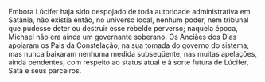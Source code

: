 ﻿Embora Lúcifer haja sido despojado de toda autoridade administrativa em Satânia, não existia então, no universo local, nenhum poder, nem tribunal que pudesse deter ou destruir esse rebelde perverso; naquela época, Michael não era ainda um governante soberano. Os Anciães dos Dias apoiaram os Pais da Constelação, na sua tomada do governo do sistema, mas nunca baixaram nenhuma medida subseqüente, nas muitas apelações, ainda pendentes, com respeito ao status atual e à sorte futura de Lúcifer, Satã e seus parceiros.